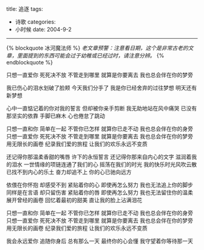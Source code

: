 title: 追逐
tags:
- 诗歌
categories:
- 小时候
date: 2004-9-2
---

{% blockquote 冰河魔法师 %}
*老文章预警：注意看日期，这个是非常古老的文章，里面提到的东西可能会过于幼稚或已经过时，请注意分辨。*
{% endblockquote %}

只想一直爱你 死死决不放
 不管走到哪里 就算是你要离去 我也总会伴在你的梦旁

我已伤心的泪水划破了脸颊 今天我们分手了
 我是你已经舍弃的过往梦想 明天还有新梦想

心中一直惦记着的你对我的誓言 但却被你亲手剪断
 我无助地站在风中痛哭 已没有那坚实的依靠
 手脚已麻木 心也倦怠了跳动

只想一直和你 简单在一起
 不管你已怎样 就算你已走不动 我也总会伴在你的身旁
 只想一直爱你 死死决不放
 不管走到哪里 就算是你要离去 我也总会伴在你的梦旁
 用无限长的画卷 纪录我们爱的旅程 让我们的欢乐永远不变质

还记得你那温柔香甜的嘴唇 许下的永恒誓言
 还记得你那来自内心的文字 滋润着我的泪水
 一世情缘的项链连通了我们的心 摇荡在我们的时光
 我的快乐时光风吹云散 已找不到内心的乐土
 奋力却追不上 你的心已驰向远方

依偎在你怀抱 却感受不到
 紧贴着你的心 即使再怎么努力 我也无法追上你的脚步
 同样是在言语 却只留伤害
 紧贴着你的唇 即使再怎么努力 我也无法留住你的温柔
 展开曾经的画卷 回忆着最初的甜美 直让我的脸上沾满泪花

只想一直和你 简单在一起
 不管你已怎样 就算你已走不动 我也总会伴在你的身旁
 只想一直爱你 死死决不放
 不管走到哪里 就算是你要离去 我也总会伴在你的梦旁
 用无限长的画卷 纪录我们爱的旅程 让我们的欢乐永远不变质

我会永远爱你 追随你身后
 总有那么一天 最终你的心会懂 我守望着你等待那一天



